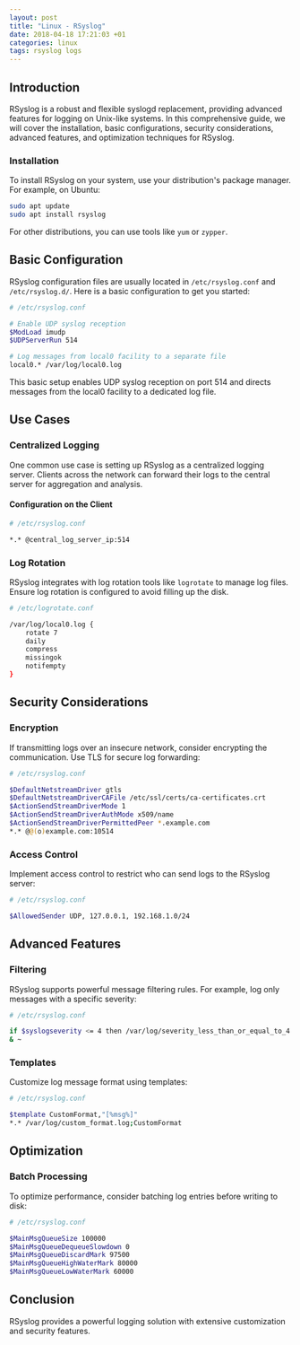 ```yaml
---
layout: post
title: "Linux - RSyslog"
date: 2018-04-18 17:21:03 +01
categories: linux
tags: rsyslog logs
---
```


## Introduction

RSyslog is a robust and flexible syslogd replacement, providing advanced features for logging on Unix-like systems. In this comprehensive guide, we will cover the installation, basic configurations, security considerations, advanced features, and optimization techniques for RSyslog.

### Installation

To install RSyslog on your system, use your distribution's package manager. For example, on Ubuntu:

```bash
sudo apt update
sudo apt install rsyslog
```

For other distributions, you can use tools like `yum` or `zypper`.

## Basic Configuration

RSyslog configuration files are usually located in `/etc/rsyslog.conf` and `/etc/rsyslog.d/`. Here is a basic configuration to get you started:

```bash
# /etc/rsyslog.conf

# Enable UDP syslog reception
$ModLoad imudp
$UDPServerRun 514

# Log messages from local0 facility to a separate file
local0.* /var/log/local0.log
```

This basic setup enables UDP syslog reception on port 514 and directs messages from the local0 facility to a dedicated log file.

## Use Cases

### Centralized Logging

One common use case is setting up RSyslog as a centralized logging server. Clients across the network can forward their logs to the central server for aggregation and analysis.

#### Configuration on the Client

```bash
# /etc/rsyslog.conf

*.* @central_log_server_ip:514
```

### Log Rotation

RSyslog integrates with log rotation tools like `logrotate` to manage log files. Ensure log rotation is configured to avoid filling up the disk.

```bash
# /etc/logrotate.conf

/var/log/local0.log {
    rotate 7
    daily
    compress
    missingok
    notifempty
}
```

## Security Considerations

### Encryption

If transmitting logs over an insecure network, consider encrypting the communication. Use TLS for secure log forwarding:

```bash
# /etc/rsyslog.conf

$DefaultNetstreamDriver gtls
$DefaultNetstreamDriverCAFile /etc/ssl/certs/ca-certificates.crt
$ActionSendStreamDriverMode 1
$ActionSendStreamDriverAuthMode x509/name
$ActionSendStreamDriverPermittedPeer *.example.com
*.* @@(o)example.com:10514
```

### Access Control

Implement access control to restrict who can send logs to the RSyslog server:

```bash
# /etc/rsyslog.conf

$AllowedSender UDP, 127.0.0.1, 192.168.1.0/24
```

## Advanced Features

### Filtering

RSyslog supports powerful message filtering rules. For example, log only messages with a specific severity:

```bash
# /etc/rsyslog.conf

if $syslogseverity <= 4 then /var/log/severity_less_than_or_equal_to_4.log
& ~
```

### Templates

Customize log message format using templates:

```bash
# /etc/rsyslog.conf

$template CustomFormat,"[%msg%]"
*.* /var/log/custom_format.log;CustomFormat
```

## Optimization

### Batch Processing

To optimize performance, consider batching log entries before writing to disk:

```bash
# /etc/rsyslog.conf

$MainMsgQueueSize 100000
$MainMsgQueueDequeueSlowdown 0
$MainMsgQueueDiscardMark 97500
$MainMsgQueueHighWaterMark 80000
$MainMsgQueueLowWaterMark 60000
```

## Conclusion

RSyslog provides a powerful logging solution with extensive customization and security features.

